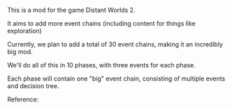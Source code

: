 This is a mod for the game Distant Worlds 2.

It aims to add more event chains (including content for things like exploration)

Currently, we plan to add a total of 30 event chains, making it an incredibly big mod.

We'll do all of this in 10 phases, with three events for each phase.

Each phase will contain one "big" event chain, consisting of multiple events and decision tree.

Reference:
